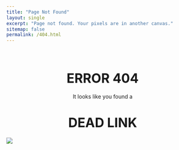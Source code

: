 ```yaml
---
title: "Page Not Found"
layout: single
excerpt: "Page not found. Your pixels are in another canvas."
sitemap: false
permalink: /404.html
---
```


<br />

# **<center><big>ERROR 404</big></center>**

<center>It looks like you found a</center>

# **<center><big>DEAD LINK</big></center>**

<img src="{{ site.url }}{{ site.baseurl }}/images/cucco1.jpg">
